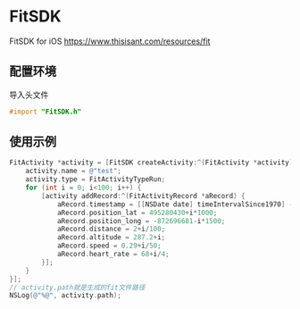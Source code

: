 # FitSDK
FitSDK for iOS https://www.thisisant.com/resources/fit



## 配置环境

导入头文件

```objective-c
#import "FitSDK.h"
```



## 使用示例

```objective-c
FitActivity *activity = [FitSDK createActivity:^(FitActivity *activity) {
    activity.name = @"test";
    activity.type = FitActivityTypeRun;
    for (int i = 0; i<100; i++) {
        [activity addRecord:^(FitActivityRecord *aRecord) {
            aRecord.timestamp = [[NSDate date] timeIntervalSince1970] - 631065600;
            aRecord.position_lat = 495280430+i*1000;
            aRecord.position_long = -872696681-i*1500;
            aRecord.distance = 2+i/100;
            aRecord.altitude = 287.2+i;
            aRecord.speed = 0.29+i/50;
            aRecord.heart_rate = 68+i/4;
        }];
    }
}];
// activity.path就是生成的fit文件路径
NSLog(@"%@", activity.path);
```

